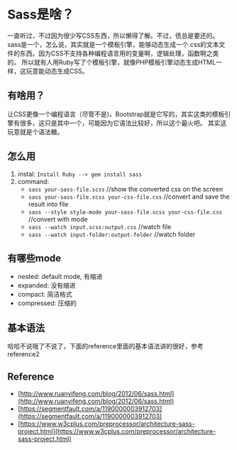 # Sass是啥？
一直听过，不过因为很少写CSS东西，所以懒得了解。不过，债总是要还的。  
sass是一个，怎么说，其实就是一个模板引擎，能够动态生成一个.css的文本文件的东西。因为CSS不支持各种编程语言用的变量啊，逻辑处理，函数啊之类的。
所以就有人用Ruby写了个模板引擎，就像PHP模板引擎动态生成HTML一样，这玩意能动态生成CSS。

## 有啥用？
让CSS更像一个编程语言（尽管不是)，Bootstrap就是它写的，其实这类的模板引擎有很多，这只是其中一个，可能因为它语法比较好，所以这个最火吧。
其实这玩意就是个语法糖。

## 怎么用
1. instal: `Install Ruby --> gem install sass`
2. command: 
	- `sass your-sass-file.scss` //show the converted css on the screen
	- `sass your-sass-file.scss your-css-file.css` //convert and save the result into file
	- `sass --style style-mode your-sass-file.scss your-css-file.css` //convert with mode
	- `sass --watch input.scss:output.css` //watch file
	- `sass --watch input-folder:output-folder` //watch folder

## 有哪些mode
- nested: default mode, 有缩进
- expanded: 没有缩进
- compact: 简洁格式
- compressed: 压缩的

## 基本语法
哈哈不说哦了不说了，下面的reference里面的基本语法讲的很好，参考reference2



## Reference
- [http://www.ruanyifeng.com/blog/2012/06/sass.html](http://www.ruanyifeng.com/blog/2012/06/sass.html)
- [https://segmentfault.com/a/1190000003912703](https://segmentfault.com/a/1190000003912703)
- [https://www.w3cplus.com/preprocessor/architecture-sass-project.html](https://www.w3cplus.com/preprocessor/architecture-sass-project.html)